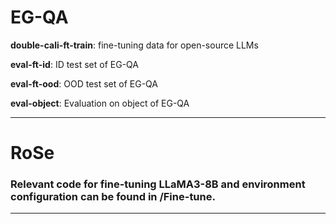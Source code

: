 # EG-QA

**double-cali-ft-train**: fine-tuning data for open-source LLMs

**eval-ft-id**: ID test set of EG-QA

**eval-ft-ood**: OOD test set of EG-QA

**eval-object**: Evaluation on object of EG-QA

---


# RoSe

### Relevant code for fine-tuning LLaMA3-8B and environment configuration can be found in /Fine-tune.

---




